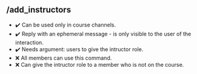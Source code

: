 ## /add_instructors

- :heavy_check_mark: Can be used only in course channels.
- :heavy_check_mark: Reply with an ephemeral message - is only visible to the user of the interaction.
- :heavy_check_mark: Needs argument: users to give the intructor role.
- :x: All members can use this command.
- :x: Can give the intructor role to a member who is not on the course.
